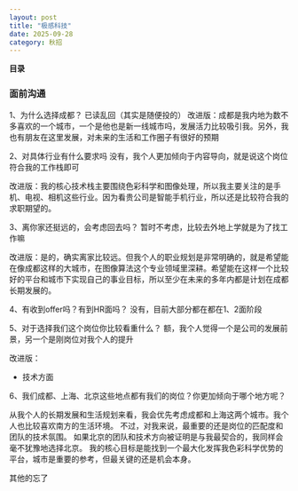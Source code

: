 ```yaml
---
layout: post
title: "极感科技"
date: 2025-09-28
category: 秋招
---
```



**目录**


### 面前沟通

1、为什么选择成都？
已读乱回（其实是随便投的）
改进版：成都是我内地为数不多喜欢的一个城市，一个是他也是新一线城市吗，发展活力比较吸引我。另外，我也有朋友在这里发展，对未来的生活和工作圈子有很好的预期

2、对具体行业有什么要求吗
没有，我个人更加倾向于内容导向，就是说这个岗位符合我的工作栈即可

改进版：我的核心技术栈主要围绕色彩科学和图像处理，所以我主要关注的是手机、电视、相机这些行业。因为看贵公司是智能手机行业，所以还是比较符合我的求职期望的。

3、离你家还挺远的，会考虑回去吗？
暂时不考虑，比较去外地上学就是为了找工作嘛

改进版：是的，确实离家比较远。但我个人的职业规划是非常明确的，就是希望能在像成都这样的大城市，在图像算法这个专业领域里深耕。希望能在这样一个比较好的平台和城市下实现自己的事业目标，所以至少在未来的多年内都是计划在成都长期发展的。

4、有收到offer吗？有到HR面吗？
没有，目前大部分都在都在1、2面阶段

5、对于选择我们这个岗位你比较看重什么？
额，我个人觉得一个是公司的发展前景，另一个是刚岗位对我个人的提升

改进版：
- 技术方面

6、我们成都、上海、北京这些地点都有我们的岗位？你更加倾向于哪个地方呢？

从我个人的长期发展和生活规划来看，我会优先考虑成都和上海这两个城市。我个人也比较喜欢南方的生活环境。
不过，对我来说，最重要的还是岗位的匹配度和团队的技术氛围。 如果北京的团队和技术方向被证明是与我最契合的，我同样会毫不犹豫地选择北京。
我的核心目标是能找到一个最大化发挥我色彩科学优势的平台，城市是重要的参考，但最关键的还是机会本身。


其他的忘了